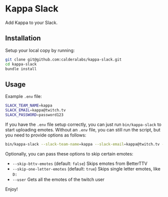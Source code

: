# Kappa Slack
Add Kappa to your Slack.

## Installation

Setup your local copy by running:

```sh
git clone git@github.com:calderalabs/kappa-slack.git
cd kappa-slack
bundle install
```

## Usage

Example `.env` file:

```sh
SLACK_TEAM_NAME=kappa
SLACK_EMAIL=kappa@twitch.tv
SLACK_PASSWORD=password123
```

If you have the `.env` file setup correctly, you can just run `bin/kappa-slack` to start uploading emotes.
Without an `.env` file, you can still run the script, but you need to provide options as follows:

```sh
bin/kappa-slack --slack-team-name=kappa --slack-email=kappa@twitch.tv --slack-password=password123
```

Optionally, you can pass these options to skip certain emotes:

* `--skip-bttv-emotes` (default: `false`) Skips emotes from BetterTTV
* `--skip-one-letter-emotes` (default: `true`) Skips single letter emotes, like `D:`
* `--user` Gets all the emotes of the twitch user

Enjoy!
